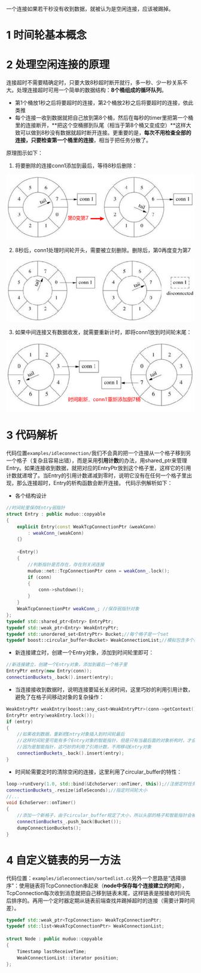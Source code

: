 一个连接如果若干秒没有收到数据，就被认为是空闲连接，应该被踢掉。

# 1 时间轮基本概念

# 2 处理空闲连接的原理
连接超时不需要精确定时，只要大致8秒超时断开就行，多一秒、少一秒关系不大。处理连接超时可用一个简单的数据结构：**8个桶组成的循环队列**。

- 第1个桶放1秒之后将要超时的连接，第2个桶放2秒之后将要超时的连接，依此类推
- 每个连接一收到数据就把自己放到第8个桶，然后在每秒的timer里把第一个桶里的连接断开，**把这个空桶挪到队尾（相当于第8个桶又变成空）**这样大致可以做到8秒没有数据就超时断开连接。更重要的是，**每次不用检查全部的连接，只要检查第一个桶里的连接**，相当于把任务分散了。


原理图示如下：

1. 将要删除的连接conn1添加到最后，等待8秒后删除：

![image.png](.assets/1607309573494-73ff6a07-f3d6-4d81-afa6-056c98ee9f87.png)

2. 8秒后，conn1处理时间轮开头，需要被立刻删除。删除后，第0再度变为第7

![image.png](.assets/1607309629614-5a68fa71-8456-416f-aa5b-15992ec89536.png)

3. 如果中间连接又有数据收发，就需要重新计时，即将conn1放到时间轮末尾：

![image.png](.assets/1607309746832-427617b3-68dd-42a3-ac4b-6fe40985017b.png)

# 3 代码解析
代码位置`examples/idleconnection/`我们不会真的把一个连接从一个格子移到另一个格子（复杂且容易出错），而是采用**引用计数**的办法，用shared_ptr来管理Entry。如果连接收到数据，就把对应的EntryPtr放到这个格子里，这样它的引用计数就递增了。当Entry的引用计数递减到零时，说明它没有在任何一个格子里出现，那么连接超时，Entry的析构函数会断开连接。
代码示例解析如下：

- 各个结构设计
```cpp
//时间轮里保存Entry弱指针
struct Entry : public muduo::copyable
{
    explicit Entry(const WeakTcpConnectionPtr &weakConn)
        : weakConn_(weakConn)
    {}

    ~Entry()
    {
        //判断指针是否存在，存在则关闭连接
        muduo::net::TcpConnectionPtr conn = weakConn_.lock();
        if (conn)
        {
            conn->shutdown();
        }
    }
    WeakTcpConnectionPtr weakConn_; //保存弱指针对象
};
typedef std::shared_ptr<Entry> EntryPtr;
typedef std::weak_ptr<Entry> WeakEntryPtr;
typedef std::unordered_set<EntryPtr> Bucket;//每个格子是一个set
typedef boost::circular_buffer<Bucket> WeakConnectionList;//模拟包含多个格子的时间轮
```


- 新连接建立时，创建一个Entry对象，添加到时间轮里即可：
```cpp
//新连接建立，创建一个Entry对象，添加到最后一个格子里
EntryPtr entry(new Entry(conn));
connectionBuckets_.back().insert(entry);
```


- 当连接接收到数据时，说明连接要延长关闭时间，这里巧妙的利用引用计数，避免了在格子间移动对象的复杂操作：
```cpp
WeakEntryPtr weakEntry(boost::any_cast<WeakEntryPtr>(conn->getContext()));
EntryPtr entry(weakEntry.lock());
if (entry)
{
    //如果收到数据，重新把Entry对象插入到时间轮最后
    //这样时间轮里可能有多个Entry对象的智能指针，但是只有当最后面的对象析构时，才会真正释放
    //因为是智能指针，这巧妙的利用了引用计数，不用移动Entry对象
    connectionBuckets_.back().insert(entry);
}
```


- 时间轮需要定时的清除空闲的连接，这里利用了circular_buffer的特性：
```cpp
loop->runEvery(1.0, std::bind(&EchoServer::onTimer, this));//注册定时任务，每秒调用一次onTimer函数
connectionBuckets_.resize(idleSeconds);//指定时间轮大小
//...
void EchoServer::onTimer()
{
    //添加一个新格子，由于circular_buffer规定了大小，所以头部的格子和智能指针会被自动析构
    connectionBuckets_.push_back(Bucket());
    dumpConnectionBuckets();
}
```

# 4 自定义链表的另一方法
代码位置：`examples/idleconnection/sortedlist.cc`另外一个思路是“选择排序”：使用链表将TcpConnection串起来（**node中保存每个连接建立的时间**），TcpConnection每次收到消息就把自己移到链表末尾，这样链表是按接收时间先后排序的。再用一个定时器定期从链表前端查找并踢掉超时的连接（需要计算时间差）。
```cpp
typedef std::weak_ptr<TcpConnection> WeakTcpConnectionPtr;
typedef std::list<WeakTcpConnectionPtr> WeakConnectionList;

struct Node : public muduo::copyable
{
    Timestamp lastReceiveTime;
    WeakConnectionList::iterator position;
};
```
